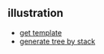 ## illustration

* [get template](https://excalidraw.com/#json=5583606592307200,P9CLKinxO8YM0umExOKAog)
* [generate tree by stack](https://excalidraw.com/#json=5466809855639552,qqpRiga6RGO7ebcECdO4yw)
